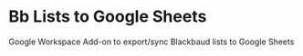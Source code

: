# Bb Lists to Google Sheets

Google Workspace Add-on to export/sync Blackbaud lists to Google Sheets
